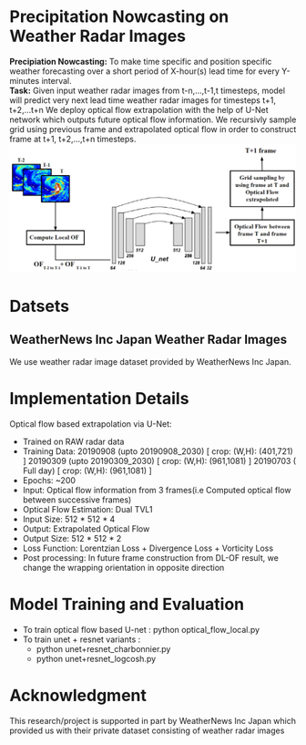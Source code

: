 # Precipitation Nowcasting on Weather Radar Images
**Precipiation Nowcasting:** To make time specific and  position specific weather forecasting over a short period of X-hour(s) lead time for every Y-minutes interval.<br />
**Task:** Given input weather radar images from t-n,...,t-1,t timesteps, model will predict very next lead time weather radar images for timesteps t+1, t+2,...t+n
We deploy optical flow extrapolation with the help of U-Net network which outputs future optical flow information. We recursivly sample grid using previous frame
and extrapolated optical flow in order to construct frame at t+1, t+2,...,t+n timesteps.
![](https://github.com/vineel96/Precipitation-Nowcasting-on-Weather-Radar-Images/blob/main/nowcast-1.png)

# Datsets
## WeatherNews Inc Japan Weather Radar Images
We use weather radar image dataset provided by WeatherNews Inc Japan.  

# Implementation Details
Optical flow based extrapolation via U-Net:
- Trained on RAW radar data
- Training Data: 20190908 (upto 20190908_2030)  [ crop: (W,H): (401,721) ]
                          20190309 (upto 20190309_2030)  [ crop: (W,H): (961,1081) ]
                          20190703 ( Full day)                      [ crop: (W,H): (961,1081) ]
- Epochs: ~200
- Input: Optical flow information from 3 frames(i.e Computed optical flow between successive frames)
- Optical Flow Estimation: Dual TVL1
- Input Size:  512 * 512 * 4 
- Output: Extrapolated Optical Flow
- Output Size:  512 * 512 * 2
- Loss Function:  Lorentzian Loss + Divergence Loss + Vorticity Loss
- Post processing: In future frame construction from DL-OF result, we change the wrapping orientation in opposite direction 

# Model Training and Evaluation
- To train optical flow based U-net : python optical_flow_local.py
- To train unet + resnet variants : 
    - python unet+resnet_charbonnier.py
    - python unet+resnet_logcosh.py

# Acknowledgment
This research/project is supported in part by WeatherNews Inc Japan which provided us with their private dataset consisting of weather radar images
